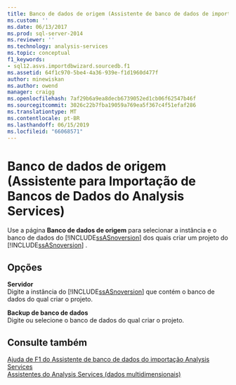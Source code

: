 ```yaml
---
title: Banco de dados de origem (Assistente de banco de dados de importação Analysis Services) | Microsoft Docs
ms.custom: ''
ms.date: 06/13/2017
ms.prod: sql-server-2014
ms.reviewer: ''
ms.technology: analysis-services
ms.topic: conceptual
f1_keywords:
- sql12.asvs.importdbwizard.sourcedb.f1
ms.assetid: 64f1c970-5be4-4a36-939e-f1d1960d477f
author: minewiskan
ms.author: owend
manager: craigg
ms.openlocfilehash: 7af29b6a9ea8decb6739052ed1cb06f62547b46f
ms.sourcegitcommit: 3026c22b7fba19059a769ea5f367c4f51efaf286
ms.translationtype: MT
ms.contentlocale: pt-BR
ms.lasthandoff: 06/15/2019
ms.locfileid: "66068571"
---
```

# <a name="source-database-import-analysis-services-database-wizard"></a>Banco de dados de origem (Assistente para Importação de Bancos de Dados do Analysis Services)
  Use a página **Banco de dados de origem** para selecionar a instância e o banco de dados do [!INCLUDE[ssASnoversion](../includes/ssasnoversion-md.md)] dos quais criar um projeto do [!INCLUDE[ssASnoversion](../includes/ssasnoversion-md.md)] .  
  
## <a name="options"></a>Opções  
 **Servidor**  
 Digite a instância do [!INCLUDE[ssASnoversion](../includes/ssasnoversion-md.md)] que contém o banco de dados do qual criar o projeto.  
  
 **Backup de banco de dados**  
 Digite ou selecione o banco de dados do qual criar o projeto.  
  
## <a name="see-also"></a>Consulte também  
 [Ajuda de F1 do Assistente de banco de dados do importação Analysis Services](import-analysis-services-database-wizard-f1-help.md)   
 [Assistentes do Analysis Services &#40;dados multidimensionais&#41;](analysis-services-wizards-multidimensional-data.md)  
  
  
